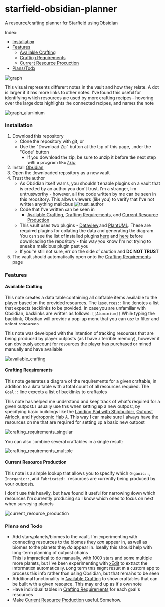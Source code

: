 # starfield-obsidian-planner
A resource/crafting planner for Starfield using Obsidian

Index:
- [Installation](#installation)
- [Features](#features)
	- [Available Crafting](#available-crafting)
	- [Crafting Requirements](#crafting-requirements)
	- [Current Resource Production](#current-resource-production)
- [Plans/Todo](#plans-and-todo)

![graph](images/graph.png)

This visual represents different notes in the vault and how they relate. A dot is larger if it has more links to other notes. I've found this useful for identifying which resources are used by more crafting recipes - hovering over the large dots highlights the connected recipes, and names the note

![graph_aluminium](images/graph_aluminium.png)
### Installation
1. Download this repository
	- Clone the repository with git, or
	- Use the "Download Zip" button at the top of this page, under the "Code" button
		- If you download the zip, be sure to unzip it before the next step with a program like  [7zip](https://www.7-zip.org/)
2. Install [Obsidian](https://obsidian.md)
3. Open the downloaded repository as a new vault
4. Trust the author
	- As Obsidian itself warns, you shouldn't enable plugins on a vault that is created by an author you don't trust. I'm a stranger, I'm untrustworthy - however, all the code written by me can be seen in this repository. This allows viewers (like you) to verify that I've not written anything malicious ![trust_author](images/trust_author.png)
	- Code that I've written can be seen in
		- [Available Crafting](available%20crafting.md), [Crafting Requirements](crafting%20requirements.md), and [Current Resource Production](current%20resource%20production.md)
	- This vault uses two plugins - [Dataview](https://blacksmithgu.github.io/obsidian-dataview/) and [PlantUML](https://github.com/joethei/obsidian-plantuml). These are required plugins for collating the data and generating the diagram. You can see the list of installed plugins [here](.obsidian/plugins) and [here](.obsidian/community-plugins.json) before downloading the repository - this way you know I'm not trying to sneak a malicious plugin past you
	- If you're still not sure, err on the side of caution and **DO NOT TRUST**
5. The vault should automatically open onto the [Crafting Requirements](crafting%20requirements.md) page

### Features
#### Available Crafting
This note creates a data table containing all craftable items available to the player based on the provided resources. The `Resources::` line denotes a list that expects backlinks to be provided. In case you are unfamiliar with Obsidian, backlinks are written as follows: `[[Aluminium]]`
While typing the backlink, Obsidian will provide a pop-up menu that you can use to filter and select resources

This note was developed with the intention of tracking resources that are being produced by player outposts (as I have a terrible memory), however it can obviously account for resources the player has purchased or mined manually and have available

![available_crafting](images/available_crafting.png)
#### Crafting Requirements
This note generates a diagram of the requirements for a given craftable, in addition to a data table with a total count of all resources required. The `Goal::` line expects a list of backlinks to craftables

This note has helped me understand and keep track of what's required for a given outpost. I usually use this when setting up a new outpost, by specifying basic buildings like the [Landing Pad with Shipbuilder](outposts/misc/landing%20pad%20with%20shipbuilder.md), [Outpost Airlock](outposts/structures/outpost%20airlock.md), and [Hydroponic Hab A](outposts/structures/hydroponic%20hab%20a.md). This way I can make sure I always have the resources on me that are required for setting up a basic new outpost

![crafting_requirements_singular](images/crafting_requirements_singular.png)

You can also combine several craftables in a single result:

![crafting_requirements_multiple](images/crafting_requirements_multiple.png)
#### Current Resource Production
This note is a simple lookup that allows you to specify which `Organic::`, `Inorganic::`, and `Fabricated::` resources are currently being produced by your outposts. 

I don't use this heavily, but have found it useful for narrowing down which resources I'm currently producing so I know which ones to focus on next when surveying planets

![current_resource_production](images/current_resource_production.png)
### Plans and Todo
- Add stars/planets/biomes to the vault. I'm experimenting with connecting resources to the biomes they *can* appear in, as well as biomes to the planets they *do* appear in. Ideally this should help with long-term planning of outpost chains  
  This is impractical to do manually, with 1000 stars and some multiple more planets, but I've been experimenting with [xEdit](https://github.com/TES5Edit/TES5Edit) to extract the information automatically. Long term this might result in a custom app to process this info rather than using Obsidian, but that remains to be seen
- Additional functionality in [Available Crafting](available%20crafting.md) to show craftables that can be built with a given resource. This may end up as it's own note
- Have individual tables in [Crafting Requirements](crafting%20requirements.md) for each goal's resources
- Make [Current Resource Production](current%20resource%20production.md) useful. Somehow.